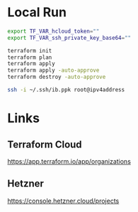 # Local Run

```bash
export TF_VAR_hcloud_token=""
export TF_VAR_ssh_private_key_base64=""

terraform init
terraform plan
terraform apply
terraform apply -auto-approve
terraform destroy -auto-approve
```

```bash
ssh -i ~/.ssh/ib.ppk root@ipv4address
```

# Links

## Terraform Cloud

https://app.terraform.io/app/organizations

## Hetzner

https://console.hetzner.cloud/projects